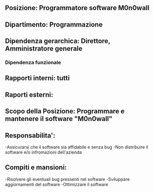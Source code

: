 
## Posizione: Programmatore software M0n0wall

## Dipartimento: Programmazione

## Dipendenza gerarchica: Direttore, Amministratore generale

### Dipendenza funzionale

## Rapporti interni: tutti

## Raporti esterni:

## Scopo della Posizione: Programmare e mantenere il software "M0n0wall"

## Responsabilita':
-Assicurarsi che il software sia affidabile e senza bug
-Non distribuire il software e/o infromazioni dell'azienda

## Compiti e mansioni:
-Risolvere gli eventuali bug pressenti nel software
-Sviluppare aggiornamenti del software
-Ottimizzare il software
